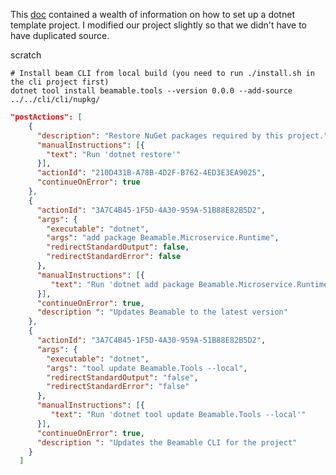 

This [doc](https://cfrenzel.com/dotnet-new-templating-nuget/) contained a wealth 
of information on how to set up a dotnet template project. I modified our project slightly
so that we didn't have to have duplicated source.




scratch


```shell
# Install beam CLI from local build (you need to run ./install.sh in the cli project first)
dotnet tool install beamable.tools --version 0.0.0 --add-source ../../cli/cli/nupkg/
```

```json
"postActions": [
    {
      "description": "Restore NuGet packages required by this project.",
      "manualInstructions": [{
        "text": "Run 'dotnet restore'"
      }],
      "actionId": "210D431B-A78B-4D2F-B762-4ED3E3EA9025",
      "continueOnError": true
    },
    {
      "actionId": "3A7C4B45-1F5D-4A30-959A-51B88E82B5D2",
      "args": {
        "executable": "dotnet",
        "args": "add package Beamable.Microservice.Runtime",
        "redirectStandardOutput": false,
        "redirectStandardError": false
      },
      "manualInstructions": [{
         "text": "Run 'dotnet add package Beamable.Microservice.Runtime'"
      }],
      "continueOnError": true,
      "description ": "Updates Beamable to the latest version"
    },
    {
      "actionId": "3A7C4B45-1F5D-4A30-959A-51B88E82B5D2",
      "args": {
        "executable": "dotnet",
        "args": "tool update Beamable.Tools --local",
        "redirectStandardOutput": "false",
        "redirectStandardError": "false"
      },
      "manualInstructions": [{
         "text": "Run 'dotnet tool update Beamable.Tools --local'"
      }],
      "continueOnError": true,
      "description ": "Updates the Beamable CLI for the project"
    }
  ]
```